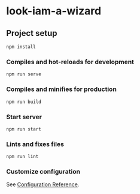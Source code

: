 # look-iam-a-wizard

## Project setup
```
npm install
```

### Compiles and hot-reloads for development
```
npm run serve
```

### Compiles and minifies for production
```
npm run build
```

### Start server
```
npm run start
```

### Lints and fixes files
```
npm run lint
```

### Customize configuration
See [Configuration Reference](https://cli.vuejs.org/config/).
